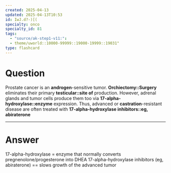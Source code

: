 ```yaml
---
created: 2025-04-13
updated: 2025-04-13T10:53
id: IwJ.d?-)[(
specialty: onco
specialty_id: 81
tags:
  - "source/ak-step1-v11:": 
  - theme/uworld::10000-99999::19000-19999::19031"
type: flashcard
---
```


# Question
Prostate cancer is an **androgen**-sensitive tumor. **Orchiectomy::Surgery** eliminates their primary **testicular::site of** production.   However, adrenal glands and tumor cells produce them too via **17-alpha-hydroxylase::enzyme** expression. Thus, advanced or **castration**-resistant disease are often treated with **17-alpha-hydroxylase inhibitors::eg, abiraterone**

---

# Answer
17-alpha-hydroxylase = enzyme that normally converts pregnenolone/progesterone into DHEA 17-alpha-hydroxylase inhibitors (eg, abiraterone) == slows growth of the advanced tumor